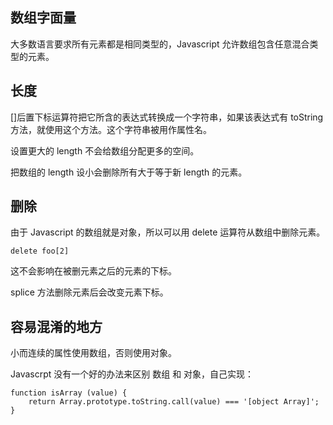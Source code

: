 ## 数组字面量

大多数语言要求所有元素都是相同类型的，Javascript 允许数组包含任意混合类型的元素。

## 长度

[]后置下标运算符把它所含的表达式转换成一个字符串，如果该表达式有 toString 方法，就使用这个方法。这个字符串被用作属性名。

设置更大的 length 不会给数组分配更多的空间。

把数组的 length 设小会删除所有大于等于新 length 的元素。

## 删除

由于 Javascript 的数组就是对象，所以可以用 delete 运算符从数组中删除元素。

    delete foo[2]

这不会影响在被删元素之后的元素的下标。

splice 方法删除元素后会改变元素下标。

## 容易混淆的地方

小而连续的属性使用数组，否则使用对象。

Javascrpt 没有一个好的办法来区别 数组 和 对象，自己实现：

    function isArray (value) {
        return Array.prototype.toString.call(value) === '[object Array]';
    }